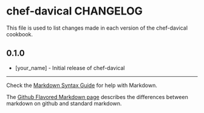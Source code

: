chef-davical CHANGELOG
======================

This file is used to list changes made in each version of the chef-davical cookbook.

0.1.0
-----
- [your_name] - Initial release of chef-davical

- - -
Check the [Markdown Syntax Guide](http://daringfireball.net/projects/markdown/syntax) for help with Markdown.

The [Github Flavored Markdown page](http://github.github.com/github-flavored-markdown/) describes the differences between markdown on github and standard markdown.
